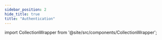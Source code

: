```yaml
---
sidebar_position: 2
hide_title: true
title: "Authentication"
---
```



import CollectionWrapper from '@site/src/components/CollectionWrapper';



<div className="intro">

<CollectionWrapper record="auth" collection="core" />

</div>
